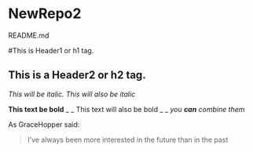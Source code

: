 # NewRepo2

README.md

#This is Header1 or h1 tag.

## This is a Header2 or h2 tag.

*This will be italic.*
_This will also be italic_

**This text be bold**
_ _ This text will also be bold _ _
*you **can** combine them*

As GraceHopper said:
> I’ve always been more interested in 
> the future than in the past
